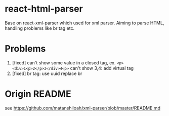# react-html-parser
Base on react-xml-parser which used for xml parser. Aiming to parse HTML, handling problems like br tag etc.

# Problems
1. [fixed] can't show some value in a closed tag, ex. `<p><div>1<p>2</p>3</div>4<p>` can't show 3,4: add virtual tag
2. [fixed] br tag: use uuid replace br


# Origin README
see https://github.com/matanshiloah/xml-parser/blob/master/README.md